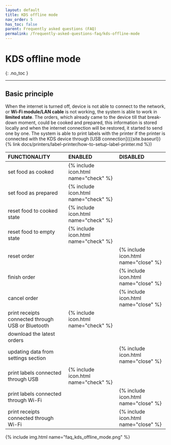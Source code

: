 ```yaml
---
layout: default
title: KDS offline mode
nav_order: 5
has_toc: false
parent: Frequently asked questions (FAQ)
permalink: /frequently-asked-questions-faq/kds-offline-mode
---
```


# KDS offline mode
{: .no_toc }

---

## Basic principle
When the internet is turned off, device is not able to connect to the network, or **Wi-Fi module/LAN cable** is not working, the system is able to work in **limited state**. The orders, which already came to the device till that break-down moment, could be cooked and prepared, this information is stored locally and when the internet connection will be restored, it started to send one by one. The system is able to print labels with the printer if the printer is connected with the KDS device through [USB connection]({{site.baseurl}}{% link docs/printers/label-printer/how-to-setup-label-printer.md %})



| FUNCTIONALITY									| <span class="text-green-100">ENABLED</span>  | <span class="text-red-100">DISABLED</span> |
|:------------------------------------------------------|:------|:------|
| set food as cooked									| <span class="text-green-100">{% include icon.html name="check" %}</span>|  |
| set food as prepared									| <span class="text-green-100">{% include icon.html name="check" %}</span>|  |
| reset food to cooked state							| <span class="text-green-100">{% include icon.html name="check" %}</span>|  |
| reset food to empty state								| <span class="text-green-100">{% include icon.html name="check" %}</span>|  |
| reset order											|  | <span class="text-red-100">{% include icon.html name="close" %}</span>|
| finish order											|  | <span class="text-red-100">{% include icon.html name="close" %}</span>|
| cancel order											|  | <span class="text-red-100">{% include icon.html name="close" %}</span>|
| print receipts connected through USB or Bluetooth		| <span class="text-green-100">{% include icon.html name="check" %}</span>|  |
| download the latest orders							|  |  |
| updating data from settings section					|  | <span class="text-red-100">{% include icon.html name="close" %}</span>|
| print labels connected through USB					| <span class="text-green-100">{% include icon.html name="check" %}</span>|  |
| print labels connected through Wi-Fi					|  | <span class="text-red-100">{% include icon.html name="close" %}</span>|
| print receipts connected through Wi-Fi				|  | <span class="text-red-100">{% include icon.html name="close" %}</span>|

<!-- ## Working functionality offline
- set food as cooked
- set food as prepared
- reset food to cooked state
- reset food to empty state
- print labels connected through USB
- print receipts connected through USB or Bluetooth

## Disabled functionality in offline mode
- reset order
- finish order
- cancel order
- download the latest orders
- updating data from settings section
- print labels connected through Wi-Fi
- print receipts connected through Wi-Fi -->

{% include img.html name="faq_kds_offline_mode.png" %}